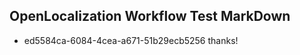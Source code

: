 ## OpenLocalization Workflow Test MarkDown
* ed5584ca-6084-4cea-a671-51b29ecb5256 
thanks!<!--HONumber=Mar16_HO1-->
